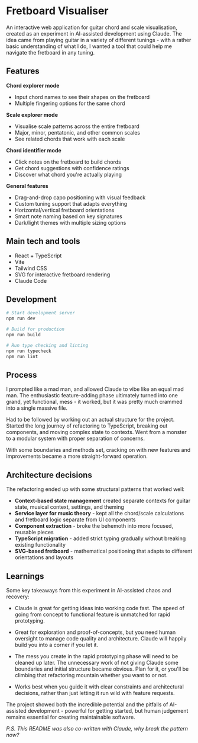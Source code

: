# Fretboard Visualiser

An interactive web application for guitar chord and scale visualisation, created as an experiment in AI-assisted development using Claude. The idea came from playing guitar in a variety of different tunings - with a rather basic understanding of what I do, I wanted a tool that could help me navigate the fretboard in any tuning.

## Features

**Chord explorer mode**

- Input chord names to see their shapes on the fretboard
- Multiple fingering options for the same chord

**Scale explorer mode**

- Visualise scale patterns across the entire fretboard
- Major, minor, pentatonic, and other common scales
- See related chords that work with each scale

**Chord identifier mode**

- Click notes on the fretboard to build chords
- Get chord suggestions with confidence ratings
- Discover what chord you're actually playing

**General features**

- Drag-and-drop capo positioning with visual feedback
- Custom tuning support that adapts everything
- Horizontal/vertical fretboard orientations
- Smart note naming based on key signatures
- Dark/light themes with multiple sizing options

## Main tech and tools

- React + TypeScript
- Vite
- Tailwind CSS
- SVG for interactive fretboard rendering
- Claude Code

## Development

```bash
# Start development server
npm run dev

# Build for production
npm run build

# Run type checking and linting
npm run typecheck
npm run lint
```

## Process

I prompted like a mad man, and allowed Claude to vibe like an equal mad man. The enthusiastic feature-adding phase ultimately turned into one grand, yet functional, mess - it worked, but it was pretty much crammed into a single massive file.

Had to be followed by working out an actual structure for the project. Started the long journey of refactoring to TypeScript, breaking out components, and moving complex state to contexts. Went from a monster to a modular system with proper separation of concerns.

With some boundaries and methods set, cracking on with new features and improvements became a more straight-forward operation.

## Architecture decisions

The refactoring ended up with some structural patterns that worked well:

- **Context-based state management** created separate contexts for guitar state, musical context, settings, and theming
- **Service layer for music theory** - kept all the chord/scale calculations and fretboard logic separate from UI components
- **Component extraction** - broke the behemoth into more focused, reusable pieces
- **TypeScript migration** - added strict typing gradually without breaking existing functionality
- **SVG-based fretboard** - mathematical positioning that adapts to different orientations and layouts

## Learnings

Some key takeaways from this experiment in AI-assisted chaos and recovery:

- Claude is great for getting ideas into working code fast. The speed of going from concept to functional feature is unmatched for rapid prototyping.

- Great for exploration and proof-of-concepts, but you need human oversight to manage code quality and architecture. Claude will happily build you into a corner if you let it.

- The mess you create in the rapid prototyping phase will need to be cleaned up later. The unnecessary work of not giving Claude some boundaries and initial structure became obvious. Plan for it, or you'll be climbing that refactoring mountain whether you want to or not.

- Works best when you guide it with clear constraints and architectural decisions, rather than just letting it run wild with feature requests.

The project showed both the incredible potential and the pitfalls of AI-assisted development - powerful for getting started, but human judgement remains essential for creating maintainable software.

_P.S. This README was also co-written with Claude, why break the pattern now?_
